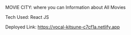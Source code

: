 MOVIE CITY:
    where you can Information about All Movies
    
Tech Used:
    React JS
    
Deployed Link:
    https://vocal-kitsune-c7cf1a.netlify.app
